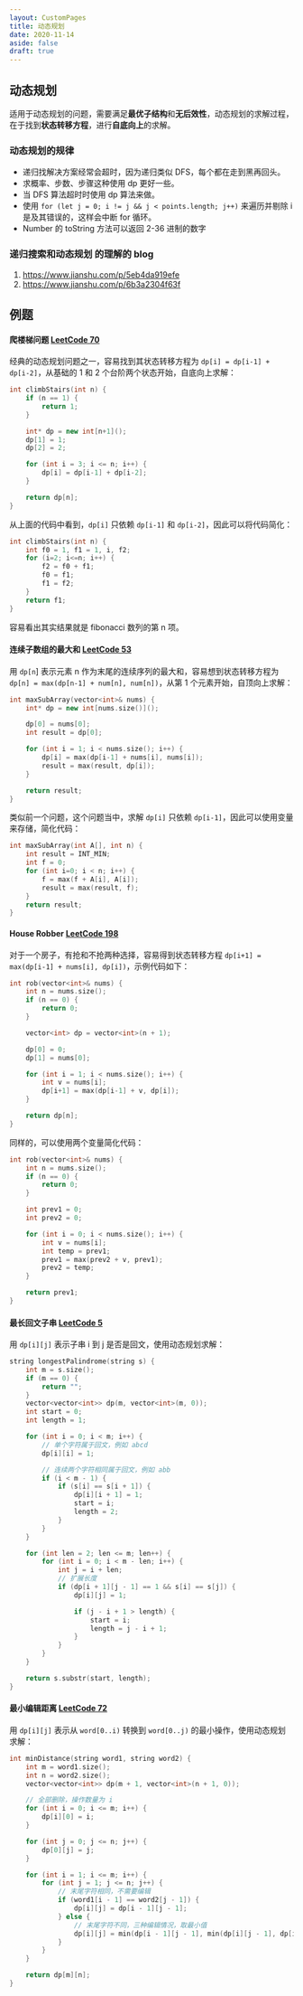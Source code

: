 ```yaml
---
layout: CustomPages
title: 动态规划
date: 2020-11-14
aside: false
draft: true
---
```


## 动态规划

适用于动态规划的问题，需要满足**最优子结构**和**无后效性**，动态规划的求解过程，在于找到**状态转移方程**，进行**自底向上**的求解。

### 动态规划的规律

- 递归找解决方案经常会超时，因为递归类似 DFS，每个都在走到黑再回头。
- 求概率、步数、步骤这种使用 dp 更好一些。
- 当 DFS 算法超时时使用 dp 算法来做。
- 使用 `for (let j = 0; i != j && j < points.length; j++)` 来遍历并剔除 i 是及其错误的，这样会中断 for 循环。
- Number 的 toString 方法可以返回 2-36 进制的数字

### 递归搜索和动态规划 的理解的 blog

1. https://www.jianshu.com/p/5eb4da919efe
2. https://www.jianshu.com/p/6b3a2304f63f

## 例题

#### 爬楼梯问题 [LeetCode 70](https://leetcode.com/problems/climbing-stairs/)

经典的动态规划问题之一，容易找到其状态转移方程为 `dp[i] = dp[i-1] + dp[i-2]`，从基础的 1 和 2 个台阶两个状态开始，自底向上求解：

```cpp
int climbStairs(int n) {
    if (n == 1) {
        return 1;
    }

    int* dp = new int[n+1]();
    dp[1] = 1;
    dp[2] = 2;

    for (int i = 3; i <= n; i++) {
        dp[i] = dp[i-1] + dp[i-2];
    }

    return dp[n];
}
```

从上面的代码中看到，`dp[i]` 只依赖 `dp[i-1]` 和 `dp[i-2]`，因此可以将代码简化：

```cpp
int climbStairs(int n) {
    int f0 = 1, f1 = 1, i, f2;
    for (i=2; i<=n; i++) {
        f2 = f0 + f1;
        f0 = f1;
        f1 = f2;
    }
    return f1;
}
```

容易看出其实结果就是 fibonacci 数列的第 n 项。

#### 连续子数组的最大和 [LeetCode 53](https://leetcode.com/problems/maximum-subarray/)

用 `dp[n`] 表示元素 n 作为末尾的连续序列的最大和，容易想到状态转移方程为`dp[n] = max(dp[n-1] + num[n], num[n])`，从第 1 个元素开始，自顶向上求解：

```cpp
int maxSubArray(vector<int>& nums) {
    int* dp = new int[nums.size()]();

    dp[0] = nums[0];
    int result = dp[0];

    for (int i = 1; i < nums.size(); i++) {
        dp[i] = max(dp[i-1] + nums[i], nums[i]);
        result = max(result, dp[i]);
    }

    return result;
}
```

类似前一个问题，这个问题当中，求解 `dp[i]` 只依赖 `dp[i-1]`，因此可以使用变量来存储，简化代码：

```cpp
int maxSubArray(int A[], int n) {
    int result = INT_MIN;
    int f = 0;
    for (int i=0; i < n; i++) {
        f = max(f + A[i], A[i]);
        result = max(result, f);
    }
    return result;
}
```

#### House Robber [LeetCode 198](https://leetcode.com/problems/house-robber/)

对于一个房子，有抢和不抢两种选择，容易得到状态转移方程 `dp[i+1] = max(dp[i-1] + nums[i], dp[i])`，示例代码如下：

```cpp
int rob(vector<int>& nums) {
    int n = nums.size();
    if (n == 0) {
        return 0;
    }

    vector<int> dp = vector<int>(n + 1);

    dp[0] = 0;
    dp[1] = nums[0];

    for (int i = 1; i < nums.size(); i++) {
        int v = nums[i];
        dp[i+1] = max(dp[i-1] + v, dp[i]);
    }

    return dp[n];
}
```

同样的，可以使用两个变量简化代码：

```cpp
int rob(vector<int>& nums) {
    int n = nums.size();
    if (n == 0) {
        return 0;
    }

    int prev1 = 0;
    int prev2 = 0;

    for (int i = 0; i < nums.size(); i++) {
        int v = nums[i];
        int temp = prev1;
        prev1 = max(prev2 + v, prev1);
        prev2 = temp;
    }

    return prev1;
}
```

#### 最长回文子串 [LeetCode 5](https://leetcode.com/problems/longest-palindromic-substring/)

用 `dp[i][j]` 表示子串 i 到 j 是否是回文，使用动态规划求解：

```cpp
string longestPalindrome(string s) {
	int m = s.size();
	if (m == 0) {
		return "";
	}
	vector<vector<int>> dp(m, vector<int>(m, 0));
	int start = 0;
	int length = 1;

	for (int i = 0; i < m; i++) {
        // 单个字符属于回文，例如 abcd
		dp[i][i] = 1;

        // 连续两个字符相同属于回文，例如 abb
		if (i < m - 1) {
			if (s[i] == s[i + 1]) {
				dp[i][i + 1] = 1;
                start = i;
				length = 2;
			}
		}
	}

	for (int len = 2; len <= m; len++) {
		for (int i = 0; i < m - len; i++) {
			int j = i + len;
            // 扩展长度
			if (dp[i + 1][j - 1] == 1 && s[i] == s[j]) {
				dp[i][j] = 1;

				if (j - i + 1 > length) {
                    start = i;
					length = j - i + 1;
				}
			}
		}
	}

	return s.substr(start, length);
}
```

#### 最小编辑距离 [LeetCode 72](https://leetcode.com/problems/edit-distance/)

用 `dp[i][j]` 表示从 `word[0..i)` 转换到 `word[0..j)` 的最小操作，使用动态规划求解：

```cpp
int minDistance(string word1, string word2) {
    int m = word1.size();
    int n = word2.size();
    vector<vector<int>> dp(m + 1, vector<int>(n + 1, 0));

    // 全部删除，操作数量为 i
    for (int i = 0; i <= m; i++) {
        dp[i][0] = i;
    }

    for (int j = 0; j <= n; j++) {
        dp[0][j] = j;
    }

    for (int i = 1; i <= m; i++) {
        for (int j = 1; j <= n; j++) {
            // 末尾字符相同，不需要编辑
            if (word1[i - 1] == word2[j - 1]) {
                dp[i][j] = dp[i - 1][j - 1];
            } else {
                // 末尾字符不同，三种编辑情况，取最小值
                dp[i][j] = min(dp[i - 1][j - 1], min(dp[i][j - 1], dp[i - 1][j])) + 1;
            }
        }
    }

    return dp[m][n];
}
```
